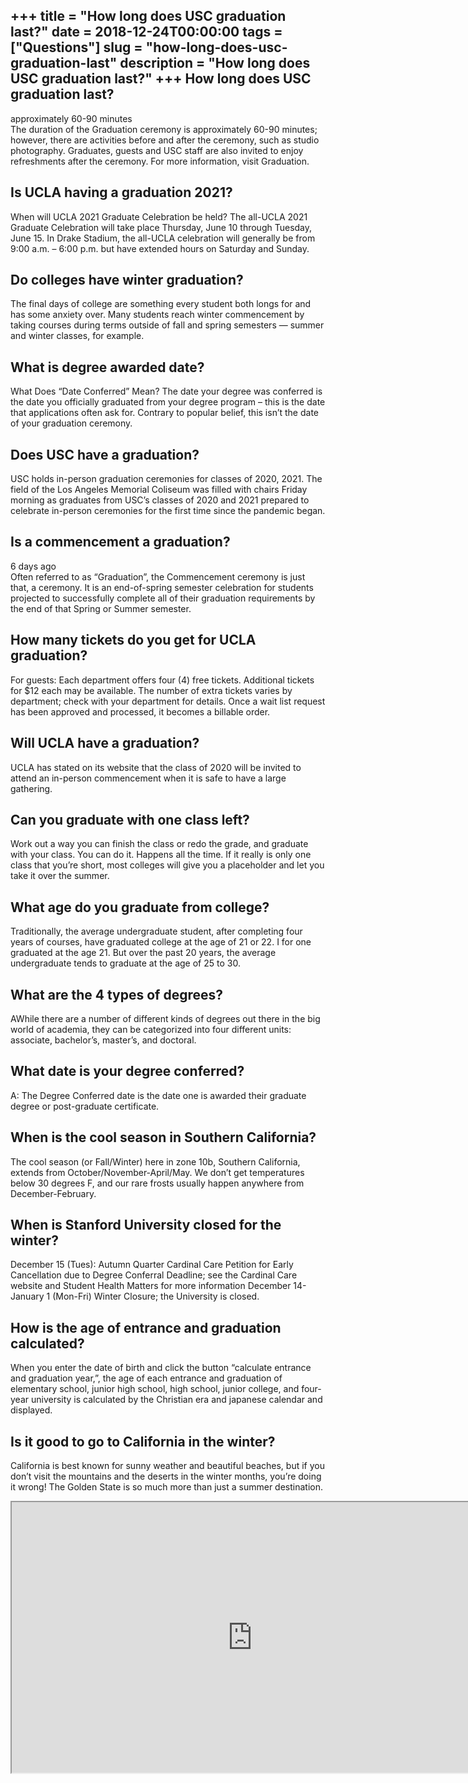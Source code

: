+++
title = "How long does USC graduation last?"
date = 2018-12-24T00:00:00
tags = ["Questions"]
slug = "how-long-does-usc-graduation-last"
description = "How long does USC graduation last?"
+++
How long does USC graduation last?
----------------------------------

approximately 60-90 minutes  
The duration of the Graduation ceremony is approximately 60-90 minutes; however, there are activities before and after the ceremony, such as studio photography. Graduates, guests and USC staff are also invited to enjoy refreshments after the ceremony. For more information, visit Graduation.

Is UCLA having a graduation 2021?
---------------------------------

When will UCLA 2021 Graduate Celebration be held? The all-UCLA 2021 Graduate Celebration will take place Thursday, June 10 through Tuesday, June 15. In Drake Stadium, the all-UCLA celebration will generally be from 9:00 a.m. – 6:00 p.m. but have extended hours on Saturday and Sunday.

Do colleges have winter graduation?
-----------------------------------

The final days of college are something every student both longs for and has some anxiety over. Many students reach winter commencement by taking courses during terms outside of fall and spring semesters — summer and winter classes, for example.

What is degree awarded date?
----------------------------

What Does “Date Conferred” Mean? The date your degree was conferred is the date you officially graduated from your degree program – this is the date that applications often ask for. Contrary to popular belief, this isn’t the date of your graduation ceremony.

Does USC have a graduation?
---------------------------

USC holds in-person graduation ceremonies for classes of 2020, 2021. The field of the Los Angeles Memorial Coliseum was filled with chairs Friday morning as graduates from USC’s classes of 2020 and 2021 prepared to celebrate in-person ceremonies for the first time since the pandemic began.

Is a commencement a graduation?
-------------------------------

6 days ago  
Often referred to as “Graduation”, the Commencement ceremony is just that, a ceremony. It is an end-of-spring semester celebration for students projected to successfully complete all of their graduation requirements by the end of that Spring or Summer semester.

How many tickets do you get for UCLA graduation?
------------------------------------------------

For guests: Each department offers four (4) free tickets. Additional tickets for $12 each may be available. The number of extra tickets varies by department; check with your department for details. Once a wait list request has been approved and processed, it becomes a billable order.

Will UCLA have a graduation?
----------------------------

UCLA has stated on its website that the class of 2020 will be invited to attend an in-person commencement when it is safe to have a large gathering.

Can you graduate with one class left?
-------------------------------------

Work out a way you can finish the class or redo the grade, and graduate with your class. You can do it. Happens all the time. If it really is only one class that you’re short, most colleges will give you a placeholder and let you take it over the summer.

What age do you graduate from college?
--------------------------------------

Traditionally, the average undergraduate student, after completing four years of courses, have graduated college at the age of 21 or 22. I for one graduated at the age 21. But over the past 20 years, the average undergraduate tends to graduate at the age of 25 to 30.

What are the 4 types of degrees?
--------------------------------

AWhile there are a number of different kinds of degrees out there in the big world of academia, they can be categorized into four different units: associate, bachelor’s, master’s, and doctoral.

What date is your degree conferred?
-----------------------------------

A: The Degree Conferred date is the date one is awarded their graduate degree or post-graduate certificate.

When is the cool season in Southern California?
-----------------------------------------------

The cool season (or Fall/Winter) here in zone 10b, Southern California, extends from October/November-April/May. We don’t get temperatures below 30 degrees F, and our rare frosts usually happen anywhere from December-February.

When is Stanford University closed for the winter?
--------------------------------------------------

December 15 (Tues): Autumn Quarter Cardinal Care Petition for Early Cancellation due to Degree Conferral Deadline; see the Cardinal Care website and Student Health Matters for more information December 14-January 1 (Mon-Fri) Winter Closure; the University is closed.

How is the age of entrance and graduation calculated?
-----------------------------------------------------

When you enter the date of birth and click the button “calculate entrance and graduation year,”, the age of each entrance and graduation of elementary school, junior high school, high school, junior college, and four‐year university is calculated by the Christian era and japanese calendar and displayed.

Is it good to go to California in the winter?
---------------------------------------------

California is best known for sunny weather and beautiful beaches, but if you don’t visit the mountains and the deserts in the winter months, you’re doing it wrong! The Golden State is so much more than just a summer destination.

<iframe allow="accelerometer; autoplay; clipboard-write; encrypted-media; gyroscope; picture-in-picture" allowfullscreen="" class="__youtube_prefs__  epyt-is-override  no-lazyload" data-no-lazy="1" data-origheight="433" data-origwidth="770" data-skipgform_ajax_framebjll="" height="433" id="_ytid_16521" loading="lazy" src="https://www.youtube.com/embed/TxrwImCJCqk?enablejsapi=1&autoplay=0&cc_load_policy=0&cc_lang_pref=&iv_load_policy=1&loop=0&modestbranding=0&rel=1&fs=1&playsinline=0&autohide=2&theme=dark&color=red&controls=1&" title="YouTube player" width="770"></iframe>